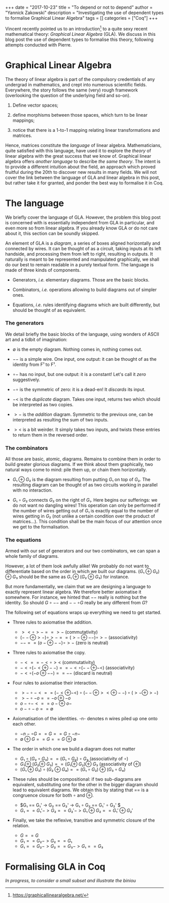 +++
date = "2017-10-23"
title = "To depend or not to depend"
author = "Yannick Zakowski"
description = "Investigating the use of dependent types to formalise Graphical Linear Algebra"
tags = []
categories = ["Coq"]
+++

Vincent recently pointed us to an introduction[^1] to a quite sexy recent mathematical theory: *Graphical Linear Algebra* (GLA).
We discuss in this blog post the use of dependent types to formalise this theory, following attempts conducted with Pierre.

# Graphical Linear Algebra

The theory of linear algebra is part of the compulsory credentials of any undergrad in mathematics, and crept into numerous scientific fields. Everywhere, the story follows the same (very) rough framework (overlooking the question of the underlying field and so-on).

1. Define vector spaces;

2. define morphisms between those spaces, which turn to be linear mappings;

3. notice that there is a 1-to-1 mapping relating linear transformations and matrices.

Hence, matrices constitute the *language* of linear algebra. Mathematicians, quite satisfied with this language, have used it to explore the *theory* of linear algebra with the great success that we know of.
Graphical linear algebra offers *another language* to describe *the same theory*. The intent is to provide a different intuition about the field, an approach which proved fruitful during the 20th to discover new results in many fields. We will not cover the link between the language of GLA and linear algebra in this post, but rather take it for granted, and ponder the best way to formalise it in Coq.

# The language

We briefly cover the language of GLA. However, the problem this blog post is concerned with is essentially independent from GLA in particular, and even more so from linear algebra. If you already know GLA or do not care about it, this section can be soundly skipped.

An element of GLA is a *diagram*, a series of boxes aligned horizontally and connected by wires. It can be thought of as a circuit, taking inputs at its left handside, and processing them from left to right, resulting in outputs. It naturally is meant to be represented and manipulated graphically, we shall do our best to remain readable in a purely textual form. The language is made of three kinds of components.

- Generators, *i.e.* elementary diagrams. Those are the basic blocks.

- Combinators, *i.e.* operations allowing to build diagrams out of simpler ones.

- Equations, *i.e.* rules identifying diagrams which are built differently, but should be thought of as equivalent.

### The generators

We detail briefly the basic blocks of the language, using wonders of ASCII art and a tidbit of imagination:

- $∅$ is the empty diagram. Nothing comes in, nothing comes out.

- $--$ is a simple wire. One input, one output: it can be thought of as the identity from F¹ to F¹.

- $∘-$ has no input, but one output: it is a constant! Let's call it *zero* suggestively.

- $-∘$ is the symmetric of zero: it is a dead-en! It *discards* its input.

- $-<$ is the *duplicate* diagram. Takes one input, returns two which should be interpreted as two copies.

- $>-$ is the *addition* diagram. Symmetric to the previous one, can be interpreted as resulting the sum of two inputs.

- $><$ is a bit weirder. It simply takes two inputs, and twists these entries to return them in the reversed order.

### The combinators

All those are basic, atomic, diagrams. Remains to combine them in order to build greater glorious diagrams. If we think about them graphically, two natural ways come to mind: pile them up, or chain them horizontally.

- $G₁ ⊕ G₂$ is the diagram resulting from putting $G$₁ on top of $G$₂. The resulting diagram can be thought of as two circuits working in parallel with no interaction.

- $G₁ ∘ G₂$ connects $G$₂ on the right of $G$₁. Here begins our sufferings: we do not want no dangling wires! This operation can only be performed if the number of wires getting out of $G$₁ is exactly equal to the number of wires getting in $G$₂ (not unlike a certain condition over the product of matrices...). This condition shall be the main focus of our attention once we get to the formalisation.

### The equations

Armed with our set of generators and our two combinators, we can span a whole family of diagrams. 

However, a lot of them look awfully alike! We probably do not want to differentiate based on the order in which we built our diagrams. $(G₁ ⊕ G₂) ⊕ G₃$ should be the same as $G₁ ⊕ (G₂ ⊕ G₃)$ for instance. 

But more fundamentally, we claim that we are designing a language to exactly represent linear algebra. We therefore better axiomatise it somewhere.
For instance, we hinted that $--$ really is nothing but the identity. So should $G ∘ --$ and $-- ∘ G$ really be any different from $G$? 

The following set of equations wraps up everything we need to get started.

- Three rules to axiomatise the addition.

  + $>< ∘ >- == >-$                     (commutativity)
  + $(-- ⊕ >-) ∘ >- == (>- ⊕ --) ∘ >-$  (associativity)
  + $-- == (o- ⊕ --) ∘ >-$              (zero is neutral)

- Three rules to axiomatise the copy.

  + $-< == -< ∘ ><$                     (commutativity)
  + $-< ∘ (-< ⊕ --) == -< ∘ (--  ⊕ -<)$ (associativity)
  + $-< ∘ (-o ⊕ --) == --$              (discard is neutral)

- Four rules to axiomatise their interaction.

  + $>- ∘ -< == (-< ⊕ -<) ∘ (-- ⊕ >< ⊕ --) ∘ (>- ⊕ >-)$
  + $>- ∘ -o == -o ⊕ -o$
  + $o- ∘ -< == o- ⊕~ o-$
  + $o- ∘ -o == ∅$

- Axiomatisation of the identities. -n- denotes n wires piled up one onto each other.

  + $-n- ∘ G == G == G ∘ -n-$
  + $∅ ⊕ G  == G == G ⊕ ∅$

- The order in which one we build a diagram does not matter

  + $G₁ ∘ (G₂ ∘ G₃) == (G₁ ∘ G₂) ∘ G₃$                (associativity of $∘$)
  + $G₁ ⊕~ (G₂ ⊕~ G₃) == (G₁ ⊕~ G₂) ⊕~ G₃$         (associativity of $⊕$)
  + $(G₁ ⊕ G₃) ∘ (G₂ ⊕ G₄) == (G₁ ∘ G₂) ⊕ (G₃ ∘ G₄)$

- These rules should be compositional: if two sub-diagrams are equivalent, substituting one for the other in the bigger diagram should lead to equivalent diagrams. We obtain this by stating that == is a congruence closure for both $∘$ and $⊕$.

  + $G₁ == G₁' -> G₂ == G₂' -> G₁ ∘ G₂ == G₁' ∘ G₂' $
  + $G₁ == G₁' -> G₂ == G₂' -> G₁ ⊕ G₂ == G₁' ⊕ G₂'$
  
- Finally, we take the reflexive, transitive and symmetric closure of the relation. 

  + $G == G$
  + $G₁ == G₂ -> G₂ == G₁$
  + $G₁ == G₂ -> G₂ == G₃ -> G₁ == G₃$

# Formalising GLA in Coq

*In progress, to consider a small subset and illustrate the biniou*

[^1]: https://graphicallinearalgebra.net/
